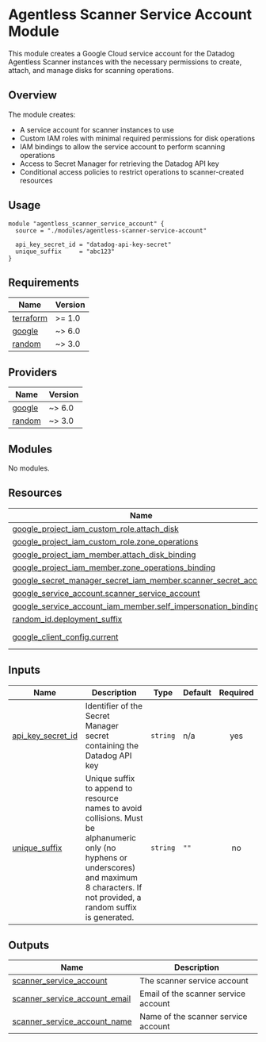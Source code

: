 # Agentless Scanner Service Account Module

This module creates a Google Cloud service account for the Datadog Agentless Scanner instances with the necessary permissions to create, attach, and manage disks for scanning operations.

## Overview

The module creates:
- A service account for scanner instances to use
- Custom IAM roles with minimal required permissions for disk operations
- IAM bindings to allow the service account to perform scanning operations
- Access to Secret Manager for retrieving the Datadog API key
- Conditional access policies to restrict operations to scanner-created resources

## Usage

```hcl
module "agentless_scanner_service_account" {
  source = "./modules/agentless-scanner-service-account"

  api_key_secret_id = "datadog-api-key-secret"
  unique_suffix     = "abc123"
}
```

<!-- BEGIN_TF_DOCS -->
## Requirements

| Name | Version |
|------|---------|
| <a name="requirement_terraform"></a> [terraform](#requirement\_terraform) | >= 1.0 |
| <a name="requirement_google"></a> [google](#requirement\_google) | ~> 6.0 |
| <a name="requirement_random"></a> [random](#requirement\_random) | ~> 3.0 |

## Providers

| Name | Version |
|------|---------|
| <a name="provider_google"></a> [google](#provider\_google) | ~> 6.0 |
| <a name="provider_random"></a> [random](#provider\_random) | ~> 3.0 |

## Modules

No modules.

## Resources

| Name | Type |
|------|------|
| [google_project_iam_custom_role.attach_disk](https://registry.terraform.io/providers/hashicorp/google/latest/docs/resources/project_iam_custom_role) | resource |
| [google_project_iam_custom_role.zone_operations](https://registry.terraform.io/providers/hashicorp/google/latest/docs/resources/project_iam_custom_role) | resource |
| [google_project_iam_member.attach_disk_binding](https://registry.terraform.io/providers/hashicorp/google/latest/docs/resources/project_iam_member) | resource |
| [google_project_iam_member.zone_operations_binding](https://registry.terraform.io/providers/hashicorp/google/latest/docs/resources/project_iam_member) | resource |
| [google_secret_manager_secret_iam_member.scanner_secret_access](https://registry.terraform.io/providers/hashicorp/google/latest/docs/resources/secret_manager_secret_iam_member) | resource |
| [google_service_account.scanner_service_account](https://registry.terraform.io/providers/hashicorp/google/latest/docs/resources/service_account) | resource |
| [google_service_account_iam_member.self_impersonation_binding](https://registry.terraform.io/providers/hashicorp/google/latest/docs/resources/service_account_iam_member) | resource |
| [random_id.deployment_suffix](https://registry.terraform.io/providers/hashicorp/random/latest/docs/resources/id) | resource |
| [google_client_config.current](https://registry.terraform.io/providers/hashicorp/google/latest/docs/data-sources/client_config) | data source |

## Inputs

| Name | Description | Type | Default | Required |
|------|-------------|------|---------|:--------:|
| <a name="input_api_key_secret_id"></a> [api\_key\_secret\_id](#input\_api\_key\_secret\_id) | Identifier of the Secret Manager secret containing the Datadog API key | `string` | n/a | yes |
| <a name="input_unique_suffix"></a> [unique\_suffix](#input\_unique\_suffix) | Unique suffix to append to resource names to avoid collisions. Must be alphanumeric only (no hyphens or underscores) and maximum 8 characters. If not provided, a random suffix is generated. | `string` | `""` | no |

## Outputs

| Name | Description |
|------|-------------|
| <a name="output_scanner_service_account"></a> [scanner\_service\_account](#output\_scanner\_service\_account) | The scanner service account |
| <a name="output_scanner_service_account_email"></a> [scanner\_service\_account\_email](#output\_scanner\_service\_account\_email) | Email of the scanner service account |
| <a name="output_scanner_service_account_name"></a> [scanner\_service\_account\_name](#output\_scanner\_service\_account\_name) | Name of the scanner service account |
<!-- END_TF_DOCS -->